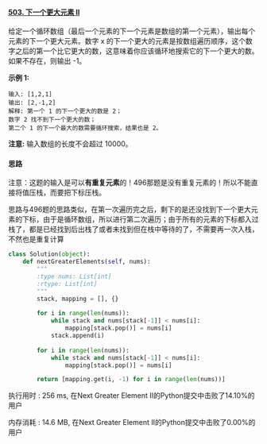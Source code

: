 #### [503. 下一个更大元素 II](https://leetcode-cn.com/problems/next-greater-element-ii/)

给定一个循环数组（最后一个元素的下一个元素是数组的第一个元素），输出每个元素的下一个更大元素。数字 x 的下一个更大的元素是按数组遍历顺序，这个数字之后的第一个比它更大的数，这意味着你应该循环地搜索它的下一个更大的数。如果不存在，则输出 -1。

**示例 1:**

```
输入: [1,2,1]
输出: [2,-1,2]
解释: 第一个 1 的下一个更大的数是 2；
数字 2 找不到下一个更大的数； 
第二个 1 的下一个最大的数需要循环搜索，结果也是 2。
```

**注意:** 输入数组的长度不会超过 10000。



#### 思路

注意：这题的输入是可以**有重复元素**的！496那题是没有重复元素的！所以不能直接将值压栈，而要把下标压栈。

思路与496题的思路类似，在第一次遍历完之后，剩下的是还没找到下一个更大元素的下标，由于是循环数组，所以进行第二次遍历；由于所有的元素的下标都入过栈了，都是已经找到后出栈了或者未找到但在栈中等待的了，不需要再一次入栈，不然也是重复计算

```python
class Solution(object):
    def nextGreaterElements(self, nums):
        """
        :type nums: List[int]
        :rtype: List[int]
        """
        stack, mapping = [], {}
        
        for i in range(len(nums)):
            while stack and nums[stack[-1]] < nums[i]:
                mapping[stack.pop()] = nums[i]
            stack.append(i)
            
        for i in range(len(nums)):
            while stack and nums[stack[-1]] < nums[i]:
                mapping[stack.pop()] = nums[i]

        return [mapping.get(i, -1) for i in range(len(nums))]
```

执行用时 : 256 ms, 在Next Greater Element II的Python提交中击败了14.10%的用户

内存消耗 : 14.6 MB, 在Next Greater Element II的Python提交中击败了0.00%的用户